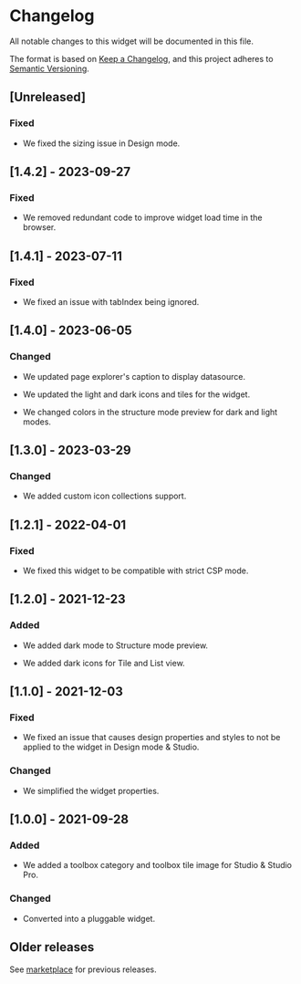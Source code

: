 # Changelog

All notable changes to this widget will be documented in this file.

The format is based on [Keep a Changelog](https://keepachangelog.com/en/1.0.0/), and this project adheres to [Semantic Versioning](https://semver.org/spec/v2.0.0.html).

## [Unreleased]

### Fixed

-   We fixed the sizing issue in Design mode.

## [1.4.2] - 2023-09-27

### Fixed

-   We removed redundant code to improve widget load time in the browser.

## [1.4.1] - 2023-07-11

### Fixed

-   We fixed an issue with tabIndex being ignored.

## [1.4.0] - 2023-06-05

### Changed

-   We updated page explorer's caption to display datasource.

-   We updated the light and dark icons and tiles for the widget.

-   We changed colors in the structure mode preview for dark and light modes.

## [1.3.0] - 2023-03-29

### Changed

-   We added custom icon collections support.

## [1.2.1] - 2022-04-01

### Fixed

-   We fixed this widget to be compatible with strict CSP mode.

## [1.2.0] - 2021-12-23

### Added

-   We added dark mode to Structure mode preview.

-   We added dark icons for Tile and List view.

## [1.1.0] - 2021-12-03

### Fixed

-   We fixed an issue that causes design properties and styles to not be applied to the widget in Design mode & Studio.

### Changed

-   We simplified the widget properties.

## [1.0.0] - 2021-09-28

### Added

-   We added a toolbox category and toolbox tile image for Studio & Studio Pro.

### Changed

-   Converted into a pluggable widget.

## Older releases

See [marketplace](https://marketplace.mendix.com/link/component/108261) for previous releases.
